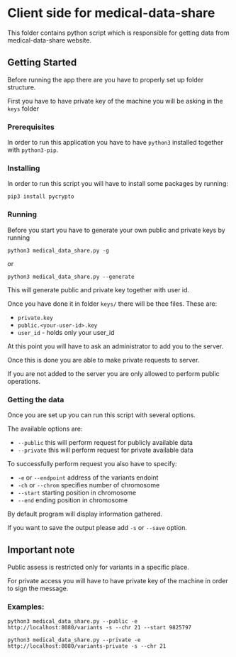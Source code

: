 # Client side for medical-data-share

This folder contains python script which is responsible for getting data from medical-data-share website.

## Getting Started

Before running the app there are you have to properly set up folder structure.

First you have to have private key of the machine you will be asking in the `keys` folder

### Prerequisites

In order to run this application you have to have `python3` installed together with `python3-pip`.

### Installing

In order to run this script you will have to install some packages by running:
```
pip3 install pycrypto
```

### Running

Before you start you have to generate your own public and private keys by running

```buildoutcfg
python3 medical_data_share.py -g
```
or
```buildoutcfg
python3 medical_data_share.py --generate
```
This will generate public and private key together with user id.

Once you have done it in folder `keys/` there will be thee files. These are:
* `private.key`
* `public.<your-user-id>.key`
* `user_id` - holds only your user_id

At this point you will have to ask an administrator to add you to the server.

Once this is done you are able to make private requests to server.

If you are not added to the server you are only allowed to perform public operations.

### Getting the data

Once you are set up you can run this script with several options.

The available options are:
* `--public` this will perform request for publicly available data
* `--private` this will perform request for private available data

To successfully perform request you also have to specify:
* `-e` or `--endpoint` address of the variants endoint
* `-ch` or `--chrom` specifies number of chromosome
* `--start` starting position in chromosome
* `--end` ending position in chromosome

By default program will display information gathered.

If you want to save the output please add `-s` or `--save` option.

## Important note
Public assess is restricted only for variants in a specific place. 

For private access you will have to have private key of the machine in order to sign the message.

### Examples:
```buildoutcfg
python3 medical_data_share.py --public -e http://localhost:8080/variants -s --chr 21 --start 9825797
```

```buildoutcfg
python3 medical_data_share.py --private -e http://localhost:8080/variants-private -s --chr 21
```